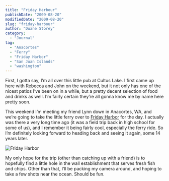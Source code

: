 ```yaml
---
title: "Friday Harbour"
publishDate: "2009-08-20"
modifiedDate: "2009-08-20"
slug: "friday-harbour"
author: "Duane Storey"
category:
  - "Journal"
tag:
  - "Anacortes"
  - "Ferry"
  - "Friday Harbor"
  - "San Juan Islands"
  - "washington"
---
```


First, I gotta say, I’m all over this little pub at Cultus Lake. I first came up here with Rebecca and John on the weekend, but it not only has one of the nicest patios I’ve been on in a while, but a pretty decent selection of food and drinks as well. I’m fairly certain they’re all gonna know me by name here pretty soon.

This weekend I’m meeting my friend Lynn down in Anacortes, WA, and we’re going to take the little ferry over to [Friday Harbor](http://www.fridayharbor.com/) for the day. I actually was there a very long time ago (it was a field trip back in high school for some of us), and I remember it being fairly cool, especially the ferry ride. So I’m definitely looking forward to heading back and seeing it again, some 14 years later.

![Friday Harbor](http://www.visitsanjuans.com/includes/media/images/FridayHarbor.jpg)

My only hope for the trip (other than catching up with a friend) is to hopefully find a little hole in the wall establishment that serves fresh fish and chips. Other than that, I’ll be packing my camera around, and hoping to take a few shots near the ocean. Should be fun.